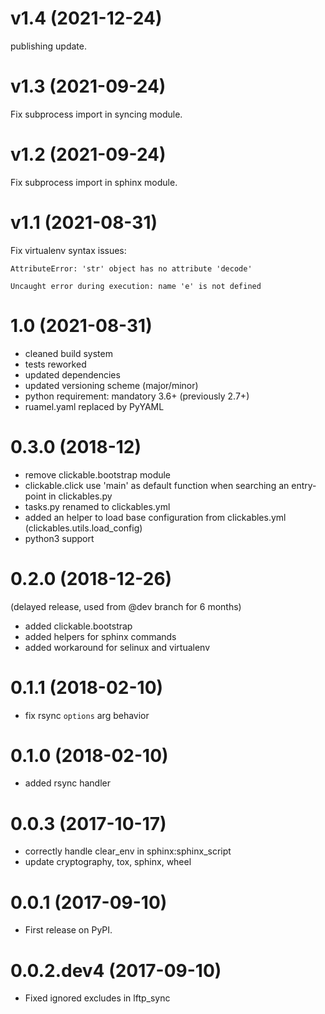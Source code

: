 # v1.4 (2021-12-24)

publishing update.

# v1.3 (2021-09-24)

Fix subprocess import in syncing module.

# v1.2 (2021-09-24)

Fix subprocess import in sphinx module.

# v1.1 (2021-08-31)

Fix virtualenv syntax issues:

```
AttributeError: 'str' object has no attribute 'decode'
```

```
Uncaught error during execution: name 'e' is not defined
```


# 1.0 (2021-08-31)

* cleaned build system
* tests reworked
* updated dependencies
* updated versioning scheme (major/minor)
* python requirement: mandatory 3.6+ (previously 2.7+)
* ruamel.yaml replaced by PyYAML


# 0.3.0 (2018-12)

* remove clickable.bootstrap module
* clickable.click use 'main' as default function when searching
  an entry-point in clickables.py
* tasks.py renamed to clickables.yml
* added an helper to load base configuration from clickables.yml
  (clickables.utils.load_config)
* python3 support


# 0.2.0 (2018-12-26)

(delayed release, used from @dev branch for 6 months)

* added clickable.bootstrap
* added helpers for sphinx commands
* added workaround for selinux and virtualenv

# 0.1.1 (2018-02-10)

* fix rsync ``options`` arg behavior


# 0.1.0 (2018-02-10)

* added rsync handler


# 0.0.3 (2017-10-17)

* correctly handle clear_env in sphinx:sphinx_script
* update cryptography, tox, sphinx, wheel


# 0.0.1 (2017-09-10)

* First release on PyPI.


# 0.0.2.dev4 (2017-09-10)

* Fixed ignored excludes in lftp_sync
